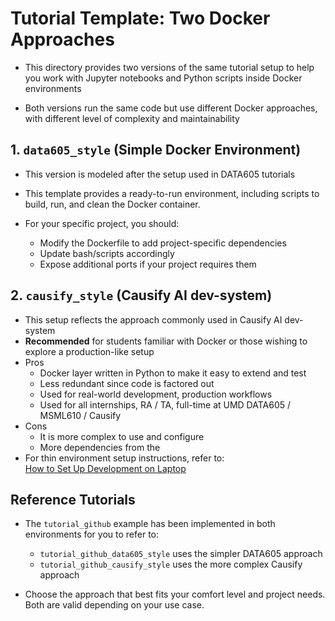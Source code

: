 # Tutorial Template: Two Docker Approaches

- This directory provides two versions of the same tutorial setup to help you
  work with Jupyter notebooks and Python scripts inside Docker environments

- Both versions run the same code but use different Docker approaches, with
  different level of complexity and maintainability

## 1. `data605_style` (Simple Docker Environment)

- This version is modeled after the setup used in DATA605 tutorials
- This template provides a ready-to-run environment, including scripts to build,
  run, and clean the Docker container.

- For your specific project, you should:
  - Modify the Dockerfile to add project-specific dependencies
  - Update bash/scripts accordingly
  - Expose additional ports if your project requires them

## 2. `causify_style` (Causify AI dev-system)

- This setup reflects the approach commonly used in Causify AI dev-system
- **Recommended** for students familiar with Docker or those wishing to explore a
  production-like setup
- Pros
  - Docker layer written in Python to make it easy to extend and test
  - Less redundant since code is factored out
  - Used for real-world development, production workflows
  - Used for all internships, RA / TA, full-time at UMD DATA605 / MSML610 /
    Causify 
- Cons
  - It is more complex to use and configure
  - More dependencies from the 
- For thin environment setup instructions, refer to:  
  [How to Set Up Development on Laptop](https://github.com/causify-ai/helpers/blob/master/docs/onboarding/intern.set_up_development_on_laptop.how_to_guide.md)

## Reference Tutorials

- The `tutorial_github` example has been implemented in both environments for you
  to refer to:
  - `tutorial_github_data605_style` uses the simpler DATA605 approach
  - `tutorial_github_causify_style` uses the more complex Causify approach

- Choose the approach that best fits your comfort level and project needs. Both
  are valid depending on your use case.
